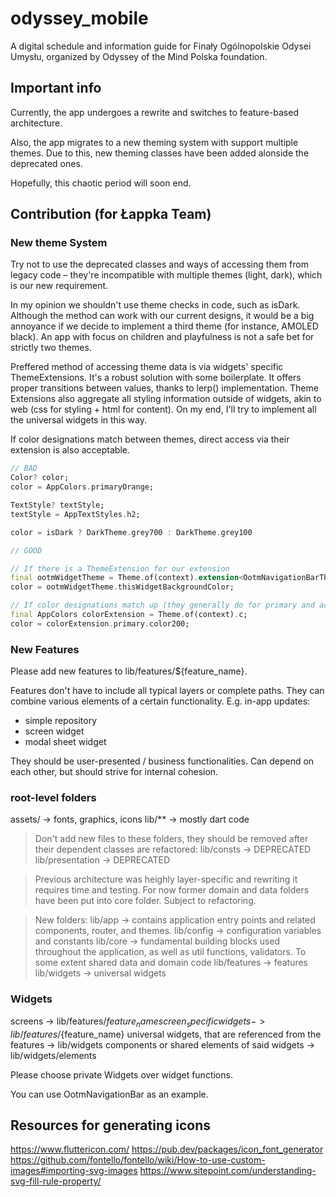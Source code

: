 # odyssey_mobile

A digital schedule and information guide for Finały Ogólnopolskie Odysei Umysłu, organized by Odyssey of the Mind Polska foundation.

## Important info

Currently, the app undergoes a rewrite and switches to feature-based architecture.

Also, the app migrates to a new theming system with support multiple themes. Due to this, new theming classes have been added alonside the deprecated ones.

Hopefully, this chaotic period will soon end.

## Contribution (for Łappka Team)

### New theme System

Try not to use the deprecated classes and ways of accessing them from legacy code – they're incompatible with multiple themes (light, dark), which is our new requirement.

In my opinion we shouldn't use theme checks in code, such as isDark. Although the method can work with our current designs, it would be a big annoyance if we decide to implement a third theme (for instance, AMOLED black). An app with focus on children and playfulness is not a safe bet for strictly two themes.

Preffered method of accessing theme data is via widgets' specific ThemeExtensions. It's a robust solution with some boilerplate. It offers proper transitions between values, thanks to lerp() implementation. Theme Extensions also aggregate all styling information outside of widgets, akin to web (css for styling + html for content). On my end, I'll try to implement all the universal widgets in this way.

If color designations match between themes, direct access via their extension is also acceptable.

```dart
// BAD 
Color? color; 
color = AppColors.primaryOrange;

TextStyle? textStyle;
textStyle = AppTextStyles.h2;

color = isDark ? DarkTheme.grey700 : DarkTheme.grey100

// GOOD

// If there is a ThemeExtension for our extension
final ootmWidgetTheme = Theme.of(context).extension<OotmNavigationBarThemeData>();
color = ootmWidgetTheme.thisWidgetBackgroundColor;

// If color designations match up (they generally do for primary and accent colors. Greys tend to differ)
final AppColors colorExtension = Theme.of(context).c;
color = colorExtension.primary.color200;
```

### New Features
Please add new features to lib/features/${feature_name}.

Features don't have to include all typical layers or complete paths. They can combine various elements of a certain functionality. E.g. in-app updates:
- simple repository
- screen widget
- modal sheet widget

They should be user-presented / business functionalities. Can depend on each other, but should strive for internal cohesion.

### root-level folders
assets/ -> fonts, graphics, icons
lib/** -> mostly dart code

> Don't add new files to these folders, they should be removed after their dependent classes are refactored:
lib/consts -> DEPRECATED
lib/presentation -> DEPRECATED

> Previous architecture was heighly layer-specific and rewriting it requires time and testing. For now former domain and data folders have been put into core folder. Subject to refactoring.


> New folders:
lib/app -> contains application entry points and related components, router, and themes.
lib/config -> configuration variables and constants
lib/core -> fundamental building blocks used throughout the application, as well as util functions, validators. To some extent shared data and domain code
lib/features -> features
lib/widgets -> universal widgets

### Widgets
screens -> lib/features/${feature_name}
screen_specific widgets -> lib/features/${feature_name}
universal widgets, that are referenced from the features -> lib/widgets
components or shared elements of said widgets -> lib/widgets/elements

Please choose private Widgets over widget functions.

You can use OotmNavigationBar as an example.

## Resources for generating icons
https://www.fluttericon.com/
https://pub.dev/packages/icon_font_generator
https://github.com/fontello/fontello/wiki/How-to-use-custom-images#importing-svg-images
https://www.sitepoint.com/understanding-svg-fill-rule-property/
